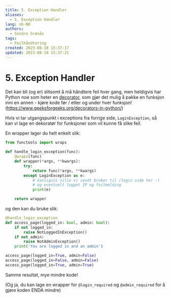 ```yaml
---
title: 5. Exception Handler
aliases: 
  - 5. Exception Handler
lang: nb-NO
authors:
  - Sondre Grønås
tags:
  - Feilhåndtering
created: 2023-08-18 15:37:17
updated: 2023-08-18 15:37:21
---
```

# 5. Exception Handler
Det kan bli (og er) slitsomt å må håndtere feil hver gang, men heldigvis har Python noe som heter en [decorator](https://www.geeksforgeeks.org/decorators-in-python/), som gjør det mulig å pakke en funksjon inni en annen - kjøre kode før / etter og under hver funksjon! (https://www.geeksforgeeks.org/decorators-in-python/)

Hvis vi tar utgangspunkt i exceptions fra forrige side, `LoginException`, så kan vi lage en dekoratør for funksjoner som vil kunne få slike feil.

En wrapper lager du helt enkelt slik:
```python
from functools import wraps

def handle_login_exception(func):
    @wraps(func)
    def wrapper(*args, **kwargs):
        try:
            return func(*args, **kwargs)
        except LoginException as e:
	        # Vanligvis ville vi sendt bruker til /login side her :)
	        # og eventuelt logget IP og feilmelding
            print(e)

    return wrapper
```

og den kan du bruke slik:

```python
@handle_login_exception
def access_page(logged_in: bool, admin: bool):  
    if not logged_in:  
        raise NotLoggedInException()  
    if not admin:  
        raise NotAdminException()  
    print('You are logged in and an admin')

access_page(logged_in=True, admin=False)  
access_page(logged_in=False, admin=False)  
access_page(logged_in=True, admin=True)
```

Samme resultat, mye mindre kode!

(Og ja, du kan lage en wrapper for `@login_required` og `@admin_required` for å gjøre koden ENDA mindre)